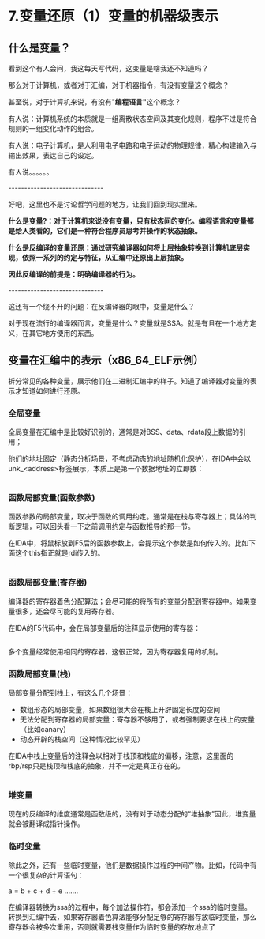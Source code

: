 # 7.变量还原（1）变量的机器级表示

## 什么是变量？

看到这个有人会问，我这每天写代码，这变量是啥我还不知道吗？

那么对于计算机，或者对于汇编，对于机器指令，有没有变量这个概念？

甚至说，对于计算机来说，有没有"**编程语言"**&#x8FD9;个概念？

有人说：计算机系统的本质就是一组离散状态空间及其变化规则，程序不过是符合规则的一组变化动作的组合。

有人说：电子计算机，是人利用电子电路和电子运动的物理规律，精心构建输入与输出效果，表达自己的设定。

有人说。。。。。。

\------------------------------

好吧，这里也不是讨论哲学问题的地方，让我们回到现实里来。

**什么是变量?：对于计算机来说没有变量，只有状态间的变化。编程语言和变量都是给人类看的，它们是一种符合程序员思考并操作的状态抽象。**

**什么是反编译的变量还原：通过研究编译器如何将上层抽象转换到计算机底层实现，依照一系列的约定与特征，从汇编中还原出上层抽象。**

**因此反编译的前提是：明确编译器的行为。**

\------------------------------

这还有一个绕不开的问题：在反编译器的眼中，变量是什么？

对于现在流行的编译器而言，变量是什么？变量就是SSA。就是有且在一个地方定义，在其它地方使用的东西。



## 变量在汇编中的表示（x86\_64\_ELF示例）



拆分常见的各种变量，展示他们在二进制汇编中的样子。知道了编译器对变量的表示才知道如何进行还原。

### 全局变量

全局变量在汇编中是比较好识别的，通常是对BSS、data、rdata段上数据的引用；

他们的地址固定（静态分析场景，不考虑动态的地址随机化保护），在IDA中会以unk\_\<address>标签展示，本质上是第一个数据地址的立即数：

<figure><img src="../.gitbook/assets/image (8) (1).png" alt=""><figcaption></figcaption></figure>



### 函数局部变量(函数参数)

函数参数的局部变量，取决于函数的调用约定。通常是在栈与寄存器上；具体的判断逻辑，可以回头看一下之前调用约定与函数推导的那一节。

在IDA中，将鼠标放到F5后的函数参数上，会提示这个参数是如何传入的。比如下面这个this指正就是rdi传入的。

<figure><img src="../.gitbook/assets/image (9).png" alt=""><figcaption></figcaption></figure>

### 函数局部变量(寄存器)

编译器的寄存器着色分配算法；会尽可能的将所有的变量分配到寄存器中。如果变量很多，还会尽可能的复用寄存器。

在IDA的F5代码中，会在局部变量后的注释显示使用的寄存器：

<figure><img src="../.gitbook/assets/image (10).png" alt=""><figcaption></figcaption></figure>

多个变量经常使用相同的寄存器，这很正常，因为寄存器复用的机制。



### 函数局部变量(栈)

局部变量分配到栈上，有这么几个场景：

* 数组形态的局部变量，如果数组很大会在栈上开辟固定长度的空间
* 无法分配到寄存器的局部变量：寄存器不够用了，或者强制要求在栈上的变量（比如canary）
* 动态开辟的栈空间（这种情况比较罕见）

在IDA中栈上变量后的注释会以相对于栈顶和栈底的偏移，注意，这里面的rbp/rsp只是栈顶和栈底的抽象，并不一定是真正存在的。

<figure><img src="../.gitbook/assets/image (11).png" alt=""><figcaption></figcaption></figure>

### 堆变量

现在的反编译的维度通常是函数级的，没有对于动态分配的“堆抽象”因此，堆变量就会被翻译成指针操作。



### 临时变量

除此之外，还有一些临时变量，他们是数据操作过程的中间产物。比如，代码中有一个很复杂的计算语句：

a = b + c + d + e .......

在编译器转换为ssa的过程中，每个加法操作符，都会添加一个ssa的临时变量。转换到汇编中去，如果寄存器着色算法能够分配足够的寄存器存放临时变量，那么寄存器会被多次重用，否则就需要栈变量作为临时变量的存放地点了










